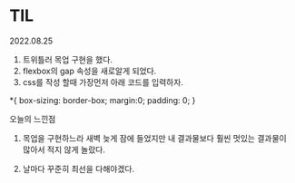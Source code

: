 # TIL

2022.08.25 

1) 트위틀러 목업 구현을 했다. 
2) flexbox의 gap 속성을 새로알게 되었다. 
3) css를 작성 할때 가장먼저 아래 코드를 입력하자.

*{
  box-sizing: border-box; 
  margin:0; 
  padding: 0;
 }


오늘의 느낀점 

1. 목업을 구현하느라 새벽 늦게 잠에 들었지만
   내 결과물보다 훨씬 멋있는 결과물이 많아서 적지 않게 놀랐다.

2. 날마다 꾸준히 최선을 다해야겠다.

